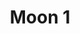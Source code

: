 ---
weight: 1
images:
- /images/photos/20230405 - Sortie Photo - Stéphane G. - 0038.jpg
title: Moon 1
tags:
- street
- archive
---